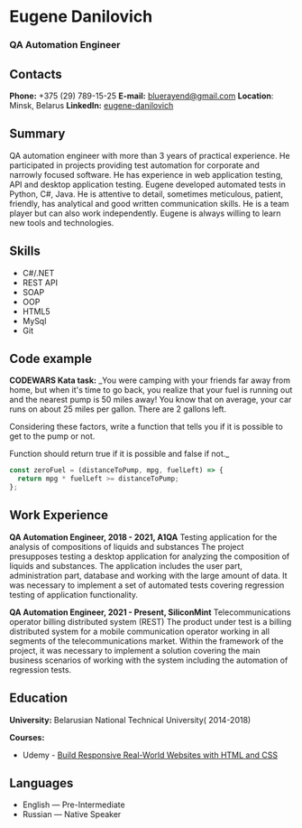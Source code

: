 # Eugene Danilovich

### QA Automation Engineer

## Contacts

**Phone:** +375 (29) 789-15-25
**E-mail:** bluerayend@gmail.com
**Location**: Minsk, Belarus
**LinkedIn:** [eugene-danilovich](https://www.linkedin.com/in/eugene-danilovich-9a266716a/)

## Summary

QA automation engineer with more than 3 years of practical experience. He participated in projects providing test automation for corporate and narrowly focused software. He has experience in web application testing, API and desktop application testing. Eugene developed automated tests in Python, C#, Java. He is attentive to detail, sometimes meticulous, patient, friendly, has analytical and good written communication skills. He is a team player but can also work independently. Eugene is always willing to learn new tools and technologies.

## Skills

- C#/.NET
- REST API
- SOAP
- OOP
- HTML5
- MySql
- Git

## Code example

**CODEWARS Kata task:** \_You were camping with your friends far away from home, but when it's time to go back, you realize that your fuel is running out and the nearest pump is 50 miles away! You know that on average, your car runs on about 25 miles per gallon. There are 2 gallons left.

Considering these factors, write a function that tells you if it is possible to get to the pump or not.

Function should return true if it is possible and false if not.\_

```javascript
const zeroFuel = (distanceToPump, mpg, fuelLeft) => {
  return mpg * fuelLeft >= distanceToPump;
};
```

## Work Experience

**QA Automation Engineer, 2018 - 2021, A1QA**
Testing application for the analysis of compositions of liquids and substances
The project presupposes testing a desktop application for analyzing the composition of liquids and substances. The application includes the user part, administration part, database and working with the large amount of data.
It was necessary to implement a set of automated tests covering regression testing of application functionality.

**QA Automation Engineer, 2021 - Present, SiliconMint**
Telecommunications operator billing distributed system (REST)
The product under test is a billing distributed system for a mobile communication operator working in all segments of the telecommunications market.
Within the framework of the project, it was necessary to implement a solution covering the main business scenarios of working with the system including the automation of regression tests.

## Education

**University:** Belarusian National Technical University( 2014-2018)

**Courses:**

- Udemy - [Build Responsive Real-World Websites with HTML and CSS](https://www.udemy.com/course/design-and-develop-a-killer-website-with-html5-and-css3/learn/lecture/27512138?start=0#overview)

## Languages

- English — Pre-Intermediate
- Russian — Native Speaker
